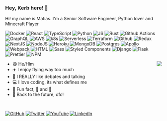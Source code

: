 ### Hey, Kerb here! :wave:

Hi! my name is Matias. I'm a Senior Software Engineer, Python lover and Minecraft Player

![Docker](https://img.shields.io/badge/-Docker-%2346a2f1?style=flat-square&logo=docker&logoColor=white)
![React](https://img.shields.io/badge/-React-%2345b8d8?style=flat-square&logo=react&logoColor=white)
![TypeScript](https://img.shields.io/badge/-TypeScript-%23007ACC?style=flat-square&logo=typescript&logoColor=white)
![Python](https://img.shields.io/badge/-Python-%233775A8?style=flat-square&logo=python&logoColor=white)
![JS](https://img.shields.io/badge/-JS-%23EFD81E?style=flat-square&logo=javascript&logoColor=white)
![Rust](https://img.shields.io/badge/-Rust-666?style=flat-square&logo=rust&logoColor=white)
![Github Actions](https://img.shields.io/badge/-Github%20Actions-%2324292e?style=flat-square&logo=github-actions&logoColor=white)
![GraphQL](https://img.shields.io/badge/-GraphQL-%23E10098?style=flat-square&logo=graphql&logoColor=white)
![AWS](https://img.shields.io/badge/-AWS-%23db8402?style=flat-square&logo=amazon-aws&logoColor=white)
![k8s](https://img.shields.io/badge/-k8s-%231a73e8?style=flat-square&logo=kubernetes&logoColor=white)
![Serverless](https://img.shields.io/badge/-Serverless-CB3837?style=flat-square&logo=serverless&logoColor=white)
![Terraform](https://img.shields.io/badge/-Terraform-%235C41E2?style=flat-square&logo=terraform&logoColor=white)
![Github](https://img.shields.io/badge/-Github-%2324292e?style=flat-square&logo=github&logoColor=white)
![Redux](https://img.shields.io/badge/-Redux-%23764ABC?style=flat-square&logo=redux&logoColor=white)
![NextJS](https://img.shields.io/badge/-NextJS-333?style=flat-square&logo=Next.js&logoColor=white)
![NodeJS](https://img.shields.io/badge/-NodeJS-%2343853d?style=flat-square&logo=Node.js&logoColor=white)
![Heroku](https://img.shields.io/badge/-Heroku-%23430098?style=flat-square&logo=heroku&logoColor=white)
![MongoDB](https://img.shields.io/badge/-MongoDB-%2313aa52?style=flat-square&logo=mongoDB&logoColor=white)
![Postgres](https://img.shields.io/badge/-Postgres-%231a73e8?style=flat-square&logo=postgresql&logoColor=white)
![Apollo](https://img.shields.io/badge/-Apollo%20GraphQL-%23311C87?style=flat-square&logo=apollo-graphql&logoColor=white)
![Webpack](https://img.shields.io/badge/-Webpack-%238DD6F9?style=flat-square&logo=webpack&logoColor=white)
![HTML](https://img.shields.io/badge/-HTML-%23E34F26?style=flat-square&logo=html5&logoColor=white)
![Sass](https://img.shields.io/badge/-Sass-%23CC6699?style=flat-square&logo=sass&logoColor=white)
![Styled Components](https://img.shields.io/badge/-Styled%20Components-%23db7092?style=flat-square&logo=styled-components&logoColor=white)
![Django](https://img.shields.io/badge/-Djanog-092E20?style=flat-square&logo=django&logoColor=white)
![Flask](https://img.shields.io/badge/-Flask-333333?style=flat-square&logo=flask&logoColor=white)
![Prettier](https://img.shields.io/badge/-Prettier-F7B93E?style=flat-square&logo=prettier&logoColor=white)
![NPM](https://img.shields.io/badge/-NPM-CB3837?style=flat-square&logo=npm&logoColor=white)



[<img align="right" src="https://github-readme-stats.vercel.app/api?username=kerbaras&show_icons=true">](https://github.com/anuraghazra/github-readme-stats)

 - :smile: He/Him
 - :airplane: I enjoy flying way too much
 - :speech_balloon: I REALLY like debates and talking
 - :computer: I love coding, its what defines me
 - :tada: Fun fact, :beer: and :pizza:
 - :movie_camera: Back to the future, ofc!

<br/>

[![GitHub](https://img.shields.io/github/followers/kerbaras?label=@Kerbaras&color=%2312100E&style=for-the-badge&logo=github&logoColor=%2312100E)](http://github.com/kerbaras)
[![Twitter](https://img.shields.io/twitter/follow/kerb_mc?color=1DA1F2&label=%40kerb_mc&style=for-the-badge&logo=twitter&logoColor=%231DA1F2)](http://twitter.com/kerb_mc)
[![YouTube](https://img.shields.io/youtube/channel/subscribers/UCM-neb-esIkawQqF7CrwZ9A?color=%23F51602&label=%2FKerbars&logo=youtube&logoColor=%23F51602&style=for-the-badge)](http://youtube.com/kerbaras)
[![LinkedIn](https://img.shields.io/badge/LINKEDIN-%230077B5?style=for-the-badge&logo=linkedin&logoColor=white)](https://linkedin.com/in/matias-pierobon)

